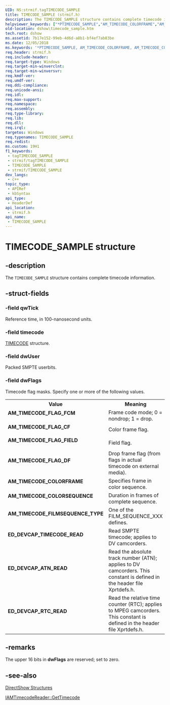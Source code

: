 ```yaml
---
UID: NS:strmif.tagTIMECODE_SAMPLE
title: TIMECODE_SAMPLE (strmif.h)
description: The TIMECODE_SAMPLE structure contains complete timecode information.
helpviewer_keywords: ["*PTIMECODE_SAMPLE","AM_TIMECODE_COLORFRAME","AM_TIMECODE_COLORSEQUENCE","AM_TIMECODE_FILMSEQUENCE_TYPE","AM_TIMECODE_FLAG_CF","AM_TIMECODE_FLAG_DF","AM_TIMECODE_FLAG_FCM","AM_TIMECODE_FLAG_FIELD","ED_DEVCAP_ATN_READ","ED_DEVCAP_RTC_READ","ED_DEVCAP_TIMECODE_READ","TIMECODE_SAMPLE","TIMECODE_SAMPLE structure [DirectShow]","TIMECODE_SAMPLEStructure","dshow.timecode_sample","strmif/TIMECODE_SAMPLE","tagTIMECODE_SAMPLE"]
old-location: dshow\timecode_sample.htm
tech.root: dshow
ms.assetid: 7b17e152-99eb-4d6d-a8b1-bf4ef7ab83be
ms.date: 12/05/2018
ms.keywords: '*PTIMECODE_SAMPLE, AM_TIMECODE_COLORFRAME, AM_TIMECODE_COLORSEQUENCE, AM_TIMECODE_FILMSEQUENCE_TYPE, AM_TIMECODE_FLAG_CF, AM_TIMECODE_FLAG_DF, AM_TIMECODE_FLAG_FCM, AM_TIMECODE_FLAG_FIELD, ED_DEVCAP_ATN_READ, ED_DEVCAP_RTC_READ, ED_DEVCAP_TIMECODE_READ, TIMECODE_SAMPLE, TIMECODE_SAMPLE structure [DirectShow], TIMECODE_SAMPLEStructure, dshow.timecode_sample, strmif/TIMECODE_SAMPLE, tagTIMECODE_SAMPLE'
req.header: strmif.h
req.include-header: 
req.target-type: Windows
req.target-min-winverclnt: 
req.target-min-winversvr: 
req.kmdf-ver: 
req.umdf-ver: 
req.ddi-compliance: 
req.unicode-ansi: 
req.idl: 
req.max-support: 
req.namespace: 
req.assembly: 
req.type-library: 
req.lib: 
req.dll: 
req.irql: 
targetos: Windows
req.typenames: TIMECODE_SAMPLE
req.redist: 
ms.custom: 19H1
f1_keywords:
 - tagTIMECODE_SAMPLE
 - strmif/tagTIMECODE_SAMPLE
 - TIMECODE_SAMPLE
 - strmif/TIMECODE_SAMPLE
dev_langs:
 - c++
topic_type:
 - APIRef
 - kbSyntax
api_type:
 - HeaderDef
api_location:
 - strmif.h
api_name:
 - TIMECODE_SAMPLE
---
```


# TIMECODE_SAMPLE structure


## -description

The <code>TIMECODE_SAMPLE</code> structure contains complete timecode information.

## -struct-fields

### -field qwTick

Reference time, in 100-nanosecond units.

### -field timecode

<a href="/windows/desktop/DirectShow/getting-timecode-from-the-device">TIMECODE</a> structure.

### -field dwUser

Packed SMPTE userbits.

### -field dwFlags

Timecode flag masks. Specify one or more of the following values.

<table>
<tr>
<th>Value</th>
<th>Meaning</th>
</tr>
<tr>
<td width="40%"><a id="AM_TIMECODE_FLAG_FCM"></a><a id="am_timecode_flag_fcm"></a><dl>
<dt><b>AM_TIMECODE_FLAG_FCM</b></dt>
</dl>
</td>
<td width="60%">
Frame code mode; 0 = nondrop; 1 = drop.

</td>
</tr>
<tr>
<td width="40%"><a id="AM_TIMECODE_FLAG_CF"></a><a id="am_timecode_flag_cf"></a><dl>
<dt><b>AM_TIMECODE_FLAG_CF</b></dt>
</dl>
</td>
<td width="60%">
Color frame flag.

</td>
</tr>
<tr>
<td width="40%"><a id="AM_TIMECODE_FLAG_FIELD"></a><a id="am_timecode_flag_field"></a><dl>
<dt><b>AM_TIMECODE_FLAG_FIELD</b></dt>
</dl>
</td>
<td width="60%">
Field flag.

</td>
</tr>
<tr>
<td width="40%"><a id="AM_TIMECODE_FLAG_DF"></a><a id="am_timecode_flag_df"></a><dl>
<dt><b>AM_TIMECODE_FLAG_DF</b></dt>
</dl>
</td>
<td width="60%">
Drop frame flag (from flags in actual timecode on external media).

</td>
</tr>
<tr>
<td width="40%"><a id="AM_TIMECODE_COLORFRAME"></a><a id="am_timecode_colorframe"></a><dl>
<dt><b>AM_TIMECODE_COLORFRAME</b></dt>
</dl>
</td>
<td width="60%">
Specifies frame in color sequence.

</td>
</tr>
<tr>
<td width="40%"><a id="AM_TIMECODE_COLORSEQUENCE"></a><a id="am_timecode_colorsequence"></a><dl>
<dt><b>AM_TIMECODE_COLORSEQUENCE</b></dt>
</dl>
</td>
<td width="60%">
Duration in frames of complete sequence.

</td>
</tr>
<tr>
<td width="40%"><a id="AM_TIMECODE_FILMSEQUENCE_TYPE"></a><a id="am_timecode_filmsequence_type"></a><dl>
<dt><b>AM_TIMECODE_FILMSEQUENCE_TYPE</b></dt>
</dl>
</td>
<td width="60%">
One of the FILM_SEQUENCE_XXX defines.

</td>
</tr>
<tr>
<td width="40%"><a id="ED_DEVCAP_TIMECODE_READ"></a><a id="ed_devcap_timecode_read"></a><dl>
<dt><b>ED_DEVCAP_TIMECODE_READ</b></dt>
</dl>
</td>
<td width="60%">
Read SMPTE timecode; applies to DV camcorders.

</td>
</tr>
<tr>
<td width="40%"><a id="ED_DEVCAP_ATN_READ"></a><a id="ed_devcap_atn_read"></a><dl>
<dt><b>ED_DEVCAP_ATN_READ</b></dt>
</dl>
</td>
<td width="60%">
Read the absolute track number (ATN); applies to DV camcorders. This constant is defined in the header file Xprtdefs.h.

</td>
</tr>
<tr>
<td width="40%"><a id="ED_DEVCAP_RTC_READ"></a><a id="ed_devcap_rtc_read"></a><dl>
<dt><b>ED_DEVCAP_RTC_READ</b></dt>
</dl>
</td>
<td width="60%">
Read the relative time counter (RTC); applies to MPEG camcorders. This constant is defined in the header file Xprtdefs.h.

</td>
</tr>
</table>

## -remarks

The upper 16 bits in <b>dwFlags</b> are reserved; set to zero.

## -see-also

<a href="/windows/desktop/DirectShow/directshow-structures">DirectShow Structures</a>



<a href="/windows/desktop/api/strmif/nf-strmif-iamtimecodereader-gettimecode">IAMTimecodeReader::GetTimecode</a>